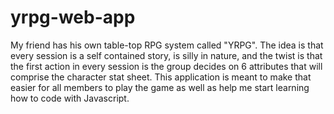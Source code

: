 # yrpg-web-app
My friend has his own table-top RPG system called "YRPG". The idea is that every session is a self contained story, is silly in nature, and the twist is that the first action in every session is the group decides on 6 attributes that will comprise the character stat sheet. This application is meant to make that easier for all members to play the game as well as help me start learning how to code with Javascript. 

